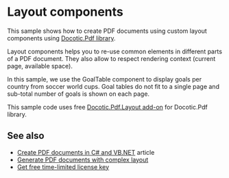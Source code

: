 # Layout components
This sample shows how to create PDF documents using custom layout components using [Docotic.Pdf library](https://bitmiracle.com/pdf-library/).

Layout components helps you to re-use common elements in different parts of a PDF document. They also allow to respect rendering context (current page, available space).

In this sample, we use the GoalTable component to display goals per country from soccer world cups. Goal tables do not fit to a single page and sub-total number of goals is shown on each page.

This sample code uses free [Docotic.Pdf.Layout add-on](https://www.nuget.org/packages/BitMiracle.Docotic.Pdf.Layout/) for Docotic.Pdf library.

## See also
* [Create PDF documents in C# and VB.NET](https://bitmiracle.com/pdf-library/create-pdf.aspx) article
* [Generate PDF documents with complex layout](/Samples/Layout/ComplexLayout)
* [Get free time-limited license key](https://bitmiracle.com/pdf-library/download-pdf-library.aspx)